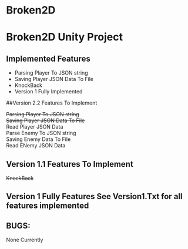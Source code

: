 # Broken2D
# Broken2D Unity Project

## Implemented Features
* Parsing Player To JSON string
* Saving Player JSON Data To File
* KnockBack
* Version 1 Fully Implemented

##Version 2.2 Features To Implement

~~Parsing Player To JSON string~~\
~~Saving Player JSON Data To File~~\
Read Player JSON Data\
Parse Enemy To JSON string\
Saving Enemy Data To File\
Read ENemy JSON Data

## Version 1.1 Features To Implement
~~KnockBack~~

## Version 1 Fully Features See Version1.Txt for all features implemented

## BUGS:
None Currently